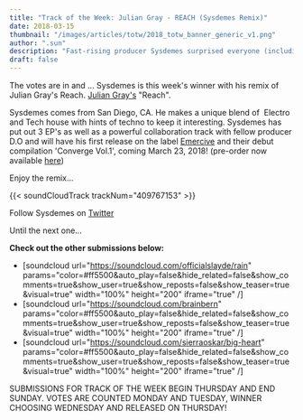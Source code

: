 ```yaml
---
title: "Track of the Week: Julian Gray - REACH (Sysdemes Remix)"
date: 2018-03-15
thumbnail: "/images/articles/totw/2018_totw_banner_generic_v1.png"
author: ".sun"
description: "Fast-rising producer Sysdemes surprised everyone (including Julian Gray) with this melodic, epic remix..."
draft: false
---
```


The votes are in and ... Sysdemes is this week's winner with his remix of Julian Gray's Reach. [Julian Gray's](https://soundcloud.com/juliangray) "Reach".

Sysdemes comes from San Diego, CA. He makes a unique blend of  Electro and Tech house with hints of techno to keep it interesting. Sysdemes has put out 3 EP's as well as a powerful collaboration track with fellow producer D.O and will have his first release on the label [Emercive](https://www.emercive.com/) and their debut compilation 'Converge Vol.1', coming March 23, 2018! (pre-order now available [here](http://hyperurl.co/Converge1))

Enjoy the remix...

{{< soundCloudTrack trackNum="409767153" >}}

Follow Sysdemes on [Twitter](https://twitter.com/sysdemes)

Until the next one...

**Check out the other submissions below:**
- [soundcloud url="https://soundcloud.com/officialslayde/rain" params="color=#ff5500&auto_play=false&hide_related=false&show_comments=true&show_user=true&show_reposts=false&show_teaser=true&visual=true" width="100%" height="200" iframe="true" /] 
- [soundcloud url="https://soundcloud.com/brainbern" params="color=#ff5500&auto_play=false&hide_related=false&show_comments=true&show_user=true&show_reposts=false&show_teaser=true&visual=true" width="100%" height="200" iframe="true" /]
- [soundcloud url="https://soundcloud.com/sierraoskar/big-heart" params="color=#ff5500&auto_play=false&hide_related=false&show_comments=true&show_user=true&show_reposts=false&show_teaser=true&visual=true" width="100%" height="200" iframe="true" /] 

SUBMISSIONS FOR TRACK OF THE WEEK BEGIN THURSDAY AND END SUNDAY. VOTES ARE COUNTED MONDAY AND TUESDAY, WINNER CHOOSING WEDNESDAY AND RELEASED ON THURSDAY!